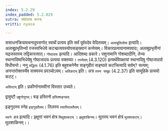 ```yaml
---
index: 5.2.29
index_padded: 5.2.029
sutra: संप्रोदश्च कटच्
vritti: nyasa

---
```

ससाधनक्रियावचनादुपसर्गात् स्वार्थे प्रत्यय इति सर्वं पूर्ववदेव वेदितव्यम्।
`अलाबूतिलोमा` इत्यादि। अलाबूप्रभृतिभ्यो रजस्यभिधेये कटच्प्रत्ययस्योपसङ्ख्यानं कर्त्तव्यम्। विकारप्रत्ययानामपवादः; अलाबूप्रभृतीनां यद्रजस्तस्य तद्विकारत्वात्।
`गोष्ठादयः` इत्यादि। आदिशब्दः प्रकारे। पशुनामानि गोशब्दादीनि, तेभ्यः स्थानादिष्वभिधेयेषु गोष्ठजादयः प्रत्यया वक्तव्याः। `तस्येदम्` (4.3.120) इत्यर्थविवक्षायां स्थानादिषु गोष्ठजादयो विधीयन्ते। ननु `तद्धिताः` (4.1.76) इति बहुवचनेनैव सङ्गृहीतं सङ्घाते कटजित्यादि सर्वम्? सत्यम्; अनन्तरोक्तस्यैव वाक्यस्य प्रपञ्चोऽयम्। `अविकटम्` इति। अत्र `तस्य समूहः` (4.2.37) इति सामूहिके प्रत्ययो कटट्।

`अविपटम्` इति। प्रकीर्णानामवीनां विस्तार उच्यते।

द्वावुष्टौ `उष्ट्रगोयुगम्`। षङ् हस्तिनो `हस्तिषङ्गवम्`

इङ्गुदस्य स्नेह `इङ्गुदतैलम्`। तिलस्य `रसास्तिलतैलम्`।

`भवने क्षेत्रे` इत्यादि। इक्षूणां भवनं क्षेत्र `मिक्षुशाकटम्` । `इक्षुशाकिनम्`। मूलस्य भवनं क्षेत्रं `मूलशाकटम्`। मूलशाकिनम्।।